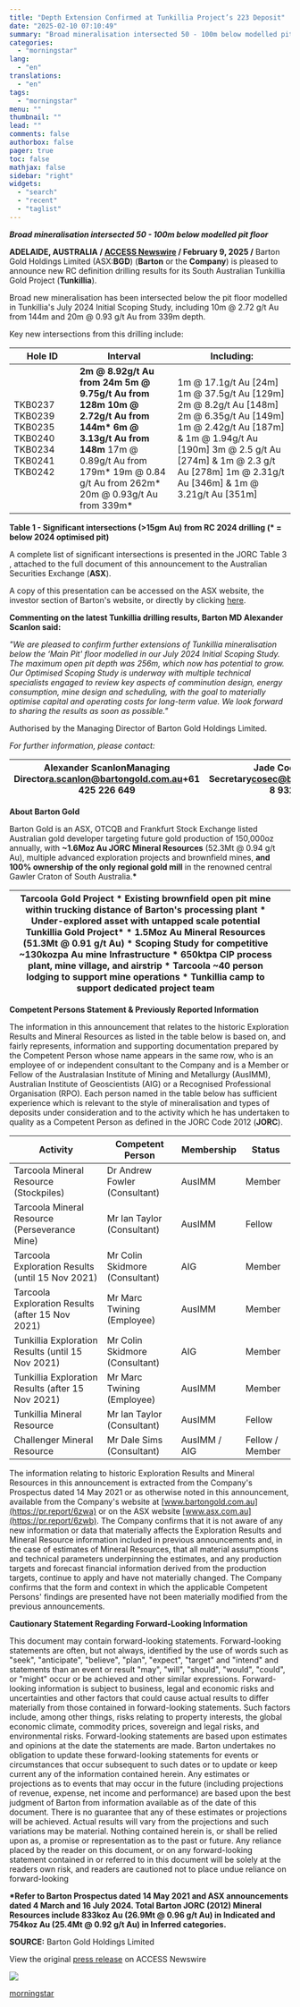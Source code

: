 ```yaml
---
title: "Depth Extension Confirmed at Tunkillia Project’s 223 Deposit"
date: "2025-02-10 07:10:49"
summary: "Broad mineralisation intersected 50 - 100m below modelled pit floor ADELAIDE, AUSTRALIA / ACCESS Newswire / February 9, 2025 / Barton Gold Holdings Limited (ASX:BGD) (Barton or the Company) is pleased to announce new RC definition drilling results for its South Australian Tunkillia Gold Project (Tunkillia).Broad new mineralisation has been..."
categories:
  - "morningstar"
lang:
  - "en"
translations:
  - "en"
tags:
  - "morningstar"
menu: ""
thumbnail: ""
lead: ""
comments: false
authorbox: false
pager: true
toc: false
mathjax: false
sidebar: "right"
widgets:
  - "search"
  - "recent"
  - "taglist"
---
```


***Broad mineralisation intersected 50 - 100m below modelled pit floor***

**ADELAIDE, AUSTRALIA / [ACCESS Newswire](https://www.accessnewswire.com/) / February 9, 2025 /** Barton Gold Holdings Limited (ASX:**BGD**) (**Barton** or the **Company**) is pleased to announce new RC definition drilling results for its South Australian Tunkillia Gold Project (**Tunkillia**).

Broad new mineralisation has been intersected below the pit floor modelled in Tunkillia's July 2024 Initial Scoping Study, including 10m @ 2.72 g/t Au from 144m and 20m @ 0.93 g/t Au from 339m depth.

Key new intersections from this drilling include:

| **Hole ID** | **Interval** | **Including:** |
| --- | --- | --- |
| TKB0237  TKB0239  TKB0235  TKB0240  TKB0234  TKB0241  TKB0242 | **2m @ 8.92g/t Au from 24m**  **5m @ 9.75g/t Au from 128m**  **10m @ 2.72g/t Au from 144m\***  **6m @ 3.13g/t Au from 148m**  17m @ 0.89g/t Au from 179m\*  19m @ 0.84 g/t Au from 262m\*  20m @ 0.93g/t Au from 339m\* | 1m @ 17.1g/t Au [24m]  1m @ 37.5g/t Au [129m]  2m @ 8.2g/t Au [148m]  2m @ 6.35g/t Au [149m]  1m @ 2.42g/t Au [187m] & 1m @ 1.94g/t Au [190m]  3m @ 2.5 g/t Au [274m] & 1m @ 2.3 g/t Au [278m]  1m @ 2.31g/t Au [346m] & 1m @ 3.21g/t Au [351m] |

**Table 1 - Significant intersections (>15gm Au) from RC 2024 drilling (\* = below 2024 optimised pit)**

A complete list of significant intersections is presented in the JORC Table 3 , attached to the full document of this announcement to the Australian Securities Exchange (**ASX**).

A copy of this presentation can be accessed on the ASX website, the investor section of Barton's website, or directly by clicking [here](https://pr.report/6zw9).

**Commenting on the latest Tunkillia drilling results, Barton MD Alexander Scanlon said:**

*"We are pleased to confirm further extensions of Tunkillia mineralisation below the ‘Main Pit' floor modelled in our July 2024 Initial Scoping Study. The maximum open pit depth was 256m, which now has potential to grow. Our Optimised Scoping Study is underway with multiple technical specialists engaged to review key aspects of comminution design, energy consumption, mine design and scheduling, with the goal to materially optimise capital and operating costs for long-term value. We look forward to sharing the results as soon as possible."*

Authorised by the Managing Director of Barton Gold Holdings Limited.

*For further information, please contact:*

| Alexander ScanlonManaging Director[a.scanlon@bartongold.com.au](mailto:a.scanlon@bartongold.com.au)+61 425 226 649 | Jade CookCompany Secretary[cosec@bartongold.com.au](mailto:cosec@bartongold.com.au)+61 8 9322 1587 |  |
| --- | --- | --- |

**About Barton Gold**

Barton Gold is an ASX, OTCQB and Frankfurt Stock Exchange listed Australian gold developer targeting future gold production of 150,000oz annually, with **~1.6Moz Au JORC Mineral Resources** (52.3Mt @ 0.94 g/t Au), multiple advanced exploration projects and brownfield mines, **and 100% ownership of the only regional gold mill** in the renowned central Gawler Craton of South Australia.**\***

| Tarcoola Gold Project   * Existing brownfield open pit mine within trucking distance of Barton's processing plant * Under-explored asset with untapped scale potential   Tunkillia Gold Project\*   * **1.5Moz Au Mineral Resources (51.3Mt @ 0.91 g/t Au)** * **Scoping Study for competitive ~130kozpa Au mine**   Infrastructure   * 650ktpa CIP process plant, mine village, and airstrip * Tarcoola ~40 person lodging to support mine operations * Tunkillia camp to support dedicated project team |  |
| --- | --- |

**Competent Persons Statement & Previously Reported Information**

The information in this announcement that relates to the historic Exploration Results and Mineral Resources as listed in the table below is based on, and fairly represents, information and supporting documentation prepared by the Competent Person whose name appears in the same row, who is an employee of or independent consultant to the Company and is a Member or Fellow of the Australasian Institute of Mining and Metallurgy (AusIMM), Australian Institute of Geoscientists (AIG) or a Recognised Professional Organisation (RPO). Each person named in the table below has sufficient experience which is relevant to the style of mineralisation and types of deposits under consideration and to the activity which he has undertaken to quality as a Competent Person as defined in the JORC Code 2012 (**JORC**).

| **Activity** | **Competent Person** | **Membership** | **Status** |
| --- | --- | --- | --- |
| Tarcoola Mineral Resource (Stockpiles) | Dr Andrew Fowler (Consultant) | AusIMM | Member |
| Tarcoola Mineral Resource (Perseverance Mine) | Mr Ian Taylor (Consultant) | AusIMM | Fellow |
| Tarcoola Exploration Results (until 15 Nov 2021) | Mr Colin Skidmore (Consultant) | AIG | Member |
| Tarcoola Exploration Results (after 15 Nov 2021) | Mr Marc Twining (Employee) | AusIMM | Member |
| Tunkillia Exploration Results (until 15 Nov 2021) | Mr Colin Skidmore (Consultant) | AIG | Member |
| Tunkillia Exploration Results (after 15 Nov 2021) | Mr Marc Twining (Employee) | AusIMM | Member |
| Tunkillia Mineral Resource | Mr Ian Taylor (Consultant) | AusIMM | Fellow |
| Challenger Mineral Resource | Mr Dale Sims (Consultant) | AusIMM / AIG | Fellow / Member |

The information relating to historic Exploration Results and Mineral Resources in this announcement is extracted from the Company's Prospectus dated 14 May 2021 or as otherwise noted in this announcement, available from the Company's website at [www.bartongold.com.au](https://pr.report/6zwa) or on the ASX website [www.asx.com.au](https://pr.report/6zwb). The Company confirms that it is not aware of any new information or data that materially affects the Exploration Results and Mineral Resource information included in previous announcements and, in the case of estimates of Mineral Resources, that all material assumptions and technical parameters underpinning the estimates, and any production targets and forecast financial information derived from the production targets, continue to apply and have not materially changed. The Company confirms that the form and context in which the applicable Competent Persons' findings are presented have not been materially modified from the previous announcements.

**Cautionary Statement Regarding Forward-Looking Information**

This document may contain forward-looking statements. Forward-looking statements are often, but not always, identified by the use of words such as "seek", "anticipate", "believe", "plan", "expect", "target" and "intend" and statements than an event or result "may", "will", "should", "would", "could", or "might" occur or be achieved and other similar expressions. Forward-looking information is subject to business, legal and economic risks and uncertainties and other factors that could cause actual results to differ materially from those contained in forward-looking statements. Such factors include, among other things, risks relating to property interests, the global economic climate, commodity prices, sovereign and legal risks, and environmental risks. Forward-looking statements are based upon estimates and opinions at the date the statements are made. Barton undertakes no obligation to update these forward-looking statements for events or circumstances that occur subsequent to such dates or to update or keep current any of the information contained herein. Any estimates or projections as to events that may occur in the future (including projections of revenue, expense, net income and performance) are based upon the best judgment of Barton from information available as of the date of this document. There is no guarantee that any of these estimates or projections will be achieved. Actual results will vary from the projections and such variations may be material. Nothing contained herein is, or shall be relied upon as, a promise or representation as to the past or future. Any reliance placed by the reader on this document, or on any forward-looking statement contained in or referred to in this document will be solely at the readers own risk, and readers are cautioned not to place undue reliance on forward-looking

**\*Refer to Barton Prospectus dated 14 May 2021 and ASX announcements dated 4 March and 16 July 2024. Total Barton JORC (2012) Mineral Resources include 833koz Au (26.9Mt @ 0.96 g/t Au) in Indicated and 754koz Au (25.4Mt @ 0.92 g/t Au) in Inferred categories.**

**SOURCE:** Barton Gold Holdings Limited

  
  
View the original [press release](https://www.accessnewswire.com/newsroom/en/metals-and-mining/depth-extension-confirmed-at-tunkillia-projects-223-deposit-982326) on ACCESS Newswire  
  

 ![](https://app.accessnewswire.com/img.ashx?id=982326)

[morningstar](https://www.morningstar.com/news/accesswire/982326msn/depth-extension-confirmed-at-tunkillia-projects-223-deposit)
